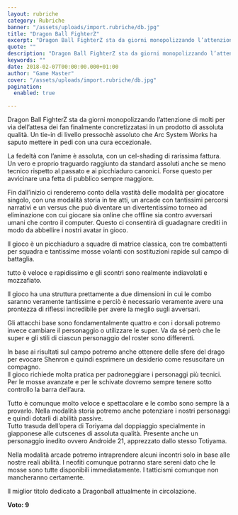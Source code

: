 ```yaml
---
layout: rubriche
category: Rubriche
banner: "/assets/uploads/import.rubriche/db.jpg"
title: "Dragon Ball FighterZ"
excerpt: "Dragon Ball FighterZ sta da giorni monopolizzando l’attenzione di molti per via dell’attesa dei fan finalmente concretizzatasi in un prodotto di assoluta qualità. Un tie-in di livello pressochè assoluto che Arc System Works ha saputo mettere in pedi con una cura eccezionale. La fedeltà con l’anime è assoluta, con un cel-shading di rarissima fattura. Un [&hellip"
quote: ""
description: "Dragon Ball FighterZ sta da giorni monopolizzando l’attenzione di molti per via dell’attesa dei fan finalmente concretizzatasi in un prodotto di assoluta qualità. Un tie-in di livello pressochè assoluto che Arc System Works ha saputo mettere in pedi con una cura eccezionale. La fedeltà con l’anime è assoluta, con un cel-shading di rarissima fattura. Un [&hellip"
keywords: ""
date: 2018-02-07T00:00:00.000+01:00
author: "Game Master"
cover: "/assets/uploads/import.rubriche/db.jpg"
pagination:
  enabled: true

---
```


Dragon Ball FighterZ sta da giorni monopolizzando l’attenzione di molti per via dell’attesa dei fan finalmente concretizzatasi in un prodotto di assoluta qualità. Un tie-in di livello pressochè assoluto che Arc System Works ha saputo mettere in pedi con una cura eccezionale.

La fedeltà con l’anime è assoluta, con un cel-shading di rarissima fattura. Un vero e proprio traguardo raggiunto da standard assoluti anche se meno tecnico rispetto al passato e ai picchiaduro canonici. Forse questo per avvicinare una fetta di pubblico sempre maggiore.

Fin dall’inizio ci renderemo conto della vastità delle modalità per giocatore singolo, con una modalità storia in tre atti, un arcade con tantissimi percorsi narrativi e un versus che può diventare un divertentissimo torneo ad eliminazione con cui giocare sia online che offline sia contro avversari umani che contro il computer. Questo ci consentirà di guadagnare crediti in modo da abbellire i nostri avatar in gioco.

Il gioco è un picchiaduro a squadre di matrice classica, con tre combattenti per squadra e tantissime mosse volanti con sostituzioni rapide sul campo di battaglia.

tutto è veloce e rapidissimo e gli scontri sono realmente indiavolati e mozzafiato.

Il gioco ha una struttura prettamente a due dimensioni in cui le combo saranno veramente tantissime e perciò è necessario veramente avere una prontezza di riflessi incredibile per avere la meglio sugli avversari.

Gli attacchi base sono fondamentalmente quattro e con i dorsali potremo invece cambiare il personaggio o utilizzare le super. Va da sé però che le super e gli stili di ciascun personaggio del roster sono differenti.

In base ai risultati sul campo potremo anche ottenere delle sfere del drago per evocare Shenron e quindi esprimere un desiderio come resuscitare un compagno.  
Il gioco richiede molta pratica per padroneggiare i personaggi più tecnici. Per le mosse avanzate e per le schivate dovremo sempre tenere sotto controllo la barra dell’aura.

Tutto è comunque molto veloce e spettacolare e le combo sono sempre là a provarlo. Nella modalità storia potremo anche potenziare i nostri personaggi e quindi dotarli di abilità passive.  
Tutto trasuda dell’opera di Toriyama dal doppiaggio specialmente in giapponese alle cutscenes di assoluta qualità. Presente anche un personaggio inedito ovvero Androide 21, apprezzato dallo stesso Totiyama.

Nella modalità arcade potremo intraprendere alcuni incontri solo in base alle nostre reali abilità. I neofiti comunque potranno stare sereni dato che le mosse sono tutte disponibili immediatamente. I tatticismi comunque non mancheranno certamente.

Il miglior titolo dedicato a Dragonball attualmente in circolazione.

**Voto: 9**